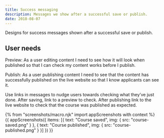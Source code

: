 ```yaml
---
title: Success messaging
description: Messages we show after a successful save or publish.
date: 2018-08-07
---
```


Designs for success messages shown after a successful save or publish.

## User needs

Preview: As a user editing content I need to see how it will look when published so that I can check my content works before I publish.

Publish: As a user publishing content I need to see that the content has successfully published on the live website so that I know applicants can see it.

Use links in messages to nudge users towards checking what they’ve just done. After saving, link to a preview to check. After publishing link to the live website to check that the course was published as expected.

{% from "screenshots/macro.njk" import appScreenshots with context %}
{{ appScreenshots({
  items: [{
    text: "Course saved",
    img: { src: "course-saved.png" }
  }, {
    text: "Course published",
    img: { src: "course-published.png" }
  }]
}) }}
